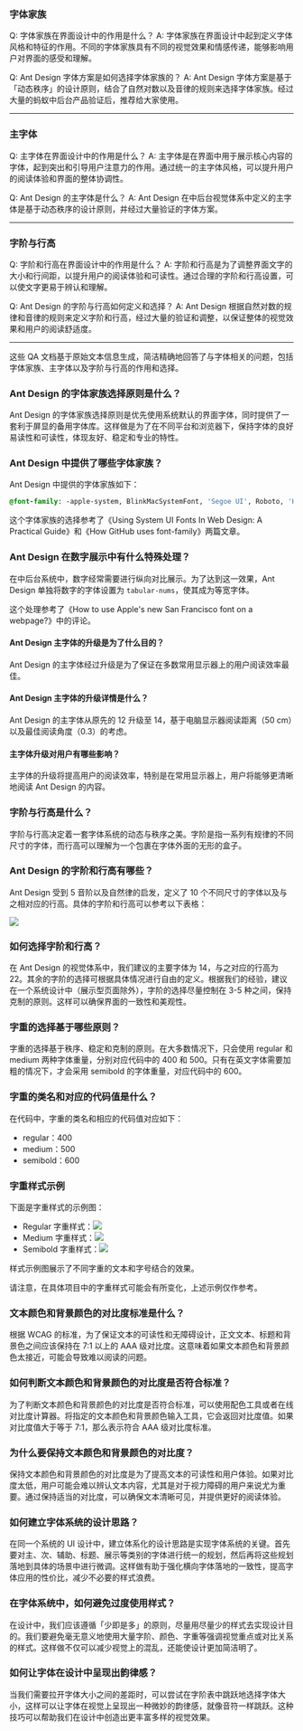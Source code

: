 ### 字体家族

Q: 字体家族在界面设计中的作用是什么？
A: 字体家族在界面设计中起到定义字体风格和特征的作用。不同的字体家族具有不同的视觉效果和情感传递，能够影响用户对界面的感受和理解。

Q: Ant Design 字体方案是如何选择字体家族的？
A: Ant Design 字体方案是基于「动态秩序」的设计原则，结合了自然对数以及音律的规则来选择字体家族。经过大量的蚂蚁中后台产品验证后，推荐给大家使用。

---

### 主字体

Q: 主字体在界面设计中的作用是什么？
A: 主字体是在界面中用于展示核心内容的字体，起到突出和引导用户注意力的作用。通过统一的主字体风格，可以提升用户的阅读体验和界面的整体协调性。

Q: Ant Design 的主字体是什么？
A: Ant Design 在中后台视觉体系中定义的主字体是基于动态秩序的设计原则，并经过大量验证的字体方案。

---

### 字阶与行高

Q: 字阶和行高在界面设计中的作用是什么？
A: 字阶和行高是为了调整界面文字的大小和行间距，以提升用户的阅读体验和可读性。通过合理的字阶和行高设置，可以使文字更易于辨认和理解。

Q: Ant Design 的字阶与行高如何定义和选择？
A: Ant Design 根据自然对数的规律和音律的规则来定义字阶和行高，经过大量的验证和调整，以保证整体的视觉效果和用户的阅读舒适度。

---

这些 QA 文档基于原始文本信息生成，简洁精确地回答了与字体相关的问题，包括字体家族、主字体以及字阶与行高的作用和选择。

### Ant Design 的字体家族选择原则是什么？

Ant Design 的字体家族选择原则是优先使用系统默认的界面字体，同时提供了一套利于屏显的备用字体库。这样做是为了在不同平台和浏览器下，保持字体的良好易读性和可读性，体现友好、稳定和专业的特性。

### Ant Design 中提供了哪些字体家族？

Ant Design 中提供的字体家族如下：

```css
@font-family: -apple-system, BlinkMacSystemFont, 'Segoe UI', Roboto, 'Helvetica Neue', Arial, 'Noto Sans', sans-serif, 'Apple Color Emoji', 'Segoe UI Emoji', 'Segoe UI Symbol', 'Noto Color Emoji';
```

这个字体家族的选择参考了《Using System UI Fonts In Web Design: A Practical Guide》和《How GitHub uses font-family》两篇文章。

### Ant Design 在数字展示中有什么特殊处理？

在中后台系统中，数字经常需要进行纵向对比展示。为了达到这一效果，Ant Design 单独将数字的字体设置为 `tabular-nums`，使其成为等宽字体。

这个处理参考了《How to use Apple's new San Francisco font on a webpage?》中的评论。

#### Ant Design 主字体的升级是为了什么目的？

Ant Design 的主字体经过升级是为了保证在多数常用显示器上的用户阅读效率最佳。

#### Ant Design 主字体的升级详情是什么？

Ant Design 的主字体从原先的 12 升级至 14，基于电脑显示器阅读距离（50 cm）以及最佳阅读角度（0.3）的考虑。

#### 主字体升级对用户有哪些影响？

主字体的升级将提高用户的阅读效率，特别是在常用显示器上，用户将能够更清晰地阅读 Ant Design 的内容。

### 字阶与行高是什么？

字阶与行高决定着一套字体系统的动态与秩序之美。字阶是指一系列有规律的不同尺寸的字体，而行高可以理解为一个包裹在字体外面的无形的盒子。

### Ant Design 的字阶和行高有哪些？

Ant Design 受到 5 音阶以及自然律的启发，定义了 10 个不同尺寸的字体以及与之相对应的行高。具体的字阶和行高可以参考以下表格：

<img src="https://gw.alipayobjects.com/zos/rmsportal/iFjgfIBExksqCqGMwUlw.png">

### 如何选择字阶和行高？

在 Ant Design 的视觉体系中，我们建议的主要字体为 14，与之对应的行高为 22。其余的字阶的选择可根据具体情况进行自由的定义。根据我们的经验，建议在一个系统设计中（展示型页面除外），字阶的选择尽量控制在 3-5 种之间，保持克制的原则。这样可以确保界面的一致性和美观性。

### 字重的选择基于哪些原则？
字重的选择基于秩序、稳定和克制的原则。在大多数情况下，只会使用 regular 和 medium 两种字体重量，分别对应代码中的 400 和 500。只有在英文字体需要加粗的情况下，才会采用 semibold 的字体重量，对应代码中的 600。

### 字重的类名和对应的代码值是什么？
在代码中，字重的类名和相应的代码值对应如下：
- regular：400
- medium：500
- semibold：600

### 字重样式示例
下面是字重样式的示例图：
- Regular 字重样式：<img src="https://gw.alipayobjects.com/zos/rmsportal/orIVrEOZIpjMbqZGiXEi.png" />
- Medium 字重样式：<img src="https://gw.alipayobjects.com/zos/rmsportal/sasWhUzTGjlZKftukraH.png" />
- Semibold 字重样式：<img src="https://gw.alipayobjects.com/zos/rmsportal/QqxifAZlISrSUwnlonyx.png" />

样式示例图展示了不同字重的文本和字号结合的效果。

请注意，在具体项目中的字重样式可能会有所变化，上述示例仅作参考。

### 文本颜色和背景颜色的对比度标准是什么？

根据 WCAG 的标准，为了保证文本的可读性和无障碍设计，正文文本、标题和背景色之间应该保持在 7:1 以上的 AAA 级对比度。这意味着如果文本颜色和背景颜色太接近，可能会导致难以阅读的问题。

### 如何判断文本颜色和背景颜色的对比度是否符合标准？

为了判断文本颜色和背景颜色的对比度是否符合标准，可以使用配色工具或者在线对比度计算器。将指定的文本颜色和背景颜色输入工具，它会返回对比度值。如果对比度值大于等于 7:1，那么表示符合 AAA 级对比度标准。

### 为什么要保持文本颜色和背景颜色的对比度？

保持文本颜色和背景颜色的对比度是为了提高文本的可读性和用户体验。如果对比度太低，用户可能会难以辨认文本内容，尤其是对于视力障碍的用户来说尤为重要。通过保持适当的对比度，可以确保文本清晰可见，并提供更好的阅读体验。

### 如何建立字体系统的设计思路？

在同一个系统的 UI 设计中，建立体系化的设计思路是实现字体系统的关键。首先要对主、次、辅助、标题、展示等类别的字体进行统一的规划，然后再将这些规划落地到具体的场景中进行微调。这样做有助于强化横向字体落地的一致性，提高字体应用的性价比，减少不必要的样式浪费。

### 在字体系统中，如何避免过度使用样式？

在设计中，我们应该遵循「少即是多」的原则，尽量用尽量少的样式去实现设计目的。我们要避免毫无意义地使用大量字阶、颜色、字重等强调视觉重点或对比关系的样式。这样做不仅可以减少视觉上的混乱，还能使设计更加简洁明了。

### 如何让字体在设计中呈现出韵律感？

当我们需要拉开字体大小之间的差距时，可以尝试在字阶表中跳跃地选择字体大小，这样可以让字体在视觉上呈现出一种微妙的韵律感，就像音符一样跳跃。这种技巧可以帮助我们在设计中创造出更丰富多样的视觉效果。